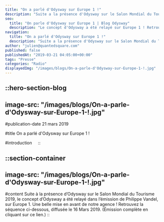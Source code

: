 ```yaml
---
title: "On a parlé d'Odysway sur Europe 1 !"
description: "Suite a la présence d'Odysway sur le Salon Mondial du Tourisme 2019, le concept d'Odysway a été relaye dans l'émission de Philippe Vandel, sur Europe 1. Une belle mise en avant de notre agence ! Retrouvez la séquence ci-dessous, diffusée le 16 Mars 2019. (Emission complète en ..."
seo:
  title: "On parle d'Odysway sur Europe 1 | Blog Odysway"
  description: "Le concept d'Odysway a été relayé sur Europe 1 ! Retrouvez l'Emission dans cet article."
navigation:
  title: "On a parlé d'Odysway sur Europe 1 !"
  description: "Suite a la présence d'Odysway sur le Salon Mondial du Tourisme 2019, le concept d'Odysway a été relaye dans l'émission de Philippe Vandel, sur Europe 1. Une belle mise en avant de notre agence ! Retrouvez la séquence ci-dessous, diffusée le 16 Mars 2019. (Emission complète en ..."
author: "julien@quantedsquare.com"
published: false
publishedAt: "2019-03-21 04:05:00+00:00"
tags: "Presse"
categories: "Radio"
displayedImg: "/images/blogs/On-a-parle-d'Odysway-sur-Europe-1-!.jpg"
---
```


::hero-section-blog
---
image-src: "/images/blogs/On-a-parle-d'Odysway-sur-Europe-1-!.jpg"
---
#publication-date
21 mars 2019

#title
On a parlé d'Odysway sur Europe 1 !

#introduction
   
::

::section-container
---
image-src: "/images/blogs/On-a-parle-d'Odysway-sur-Europe-1-!.jpg"
---
#content
Suite à la présence d’Odysway sur le Salon Mondial du Tourisme 2019, le concept d’Odysway a été relayé dans l’émission de Philippe Vandel, sur Europe 1. Une belle mise en avant de notre agence ! Retrouvez la séquence ci-dessous, diffusée le 16 Mars 2019. (Émission complète en cliquant sur ce lien.)
::
